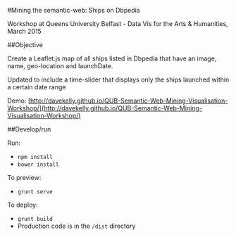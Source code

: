 #Mining the semantic-web: Ships on Dbpedia

Workshop at Queens University Belfast - Data Vis for the Arts &amp; Humanities, March 2015

##Objective

Create a Leaflet.js map of all ships listed in Dbpedia that have an image, name, geo-location and launchDate. 

Updated to include a time-slider that displays only the ships launched within a certain date range

Demo: [http://davekelly.github.io/QUB-Semantic-Web-Mining-Visualisation-Workshop/](http://davekelly.github.io/QUB-Semantic-Web-Mining-Visualisation-Workshop/)

##Develop/run

Run:

- `npm install`
- `bower install`

To preview:

- `grunt serve`

To deploy:

- `grunt build`
- Production code is in the `/dist` directory